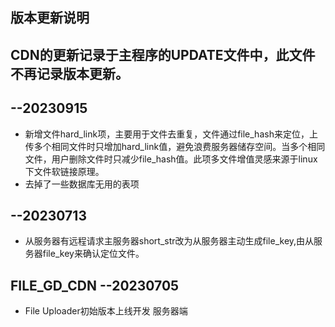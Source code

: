 ## 版本更新说明

## CDN的更新记录于主程序的UPDATE文件中，此文件不再记录版本更新。

## --20230915
* 新增文件hard_link项，主要用于文件去重复，文件通过file_hash来定位，上传多个相同文件时只增加hard_link值，避免浪费服务器储存空间。当多个相同文件，用户删除文件时只减少file_hash值。此项多文件增值灵感来源于linux下文件软链接原理。
* 去掉了一些数据库无用的表项

## --20230713 
* 从服务器有远程请求主服务器short_str改为从服务器主动生成file_key,由从服务器file_key来确认定位文件。


## FILE_GD_CDN --20230705   
* File Uploader初始版本上线开发 服务器端